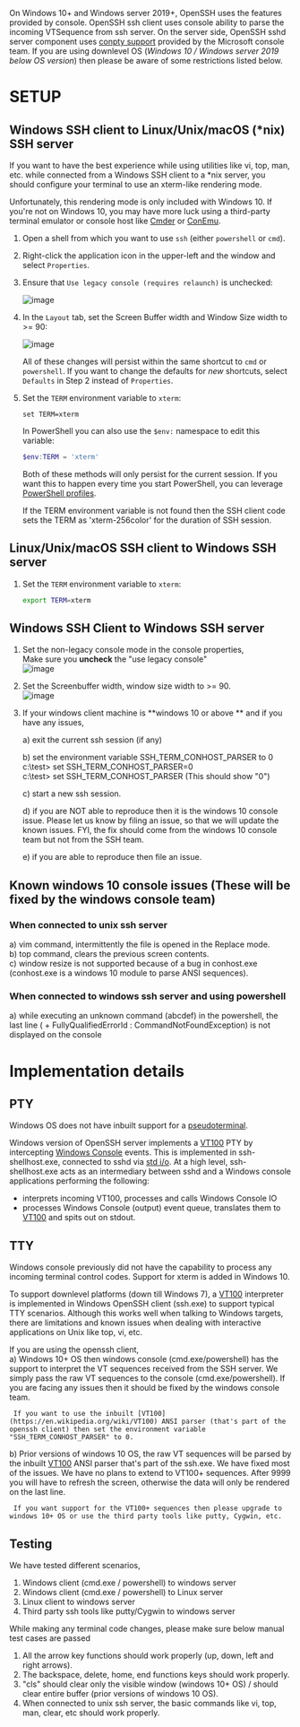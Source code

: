 On Windows 10+ and Windows server 2019+, OpenSSH uses the features provided by console. OpenSSH ssh client uses console ability to parse the incoming VTSequence from ssh server. On the server side, OpenSSH sshd server component uses [conpty support](https://devblogs.microsoft.com/commandline/windows-command-line-introducing-the-windows-pseudo-console-conpty/) provided by the Microsoft console team. If you are using downlevel OS (_Windows 10 / Windows server 2019 below OS version_) then please be aware of some restrictions listed below.


# SETUP

## Windows SSH client to Linux/Unix/macOS (*nix) SSH server 
 
If you want to have the best experience while using utilities like vi, top, man, etc. while connected from a Windows SSH client to a *nix server, you should configure your terminal to use an xterm-like rendering mode.

Unfortunately, this rendering mode is only included with Windows 10. If you're not on Windows 10, you may have more luck using a third-party terminal emulator or console host like [Cmder](http://cmder.net/) or [ConEmu](https://conemu.github.io/).

1. Open a shell from which you want to use `ssh` (either `powershell` or `cmd`).
1. Right-click the application icon in the upper-left and the window and select `Properties`.
1. Ensure that `Use legacy console (requires relaunch)` is unchecked:

   ![image](https://cloud.githubusercontent.com/assets/23668037/23882278/cc062726-081c-11e7-8e4c-792da6af23b9.png)    
1. In the `Layout` tab, set the Screen Buffer width and Window Size width to >= 90:

   ![image](https://cloud.githubusercontent.com/assets/23668037/23882328/11ed4116-081d-11e7-87e0-757680ea3a74.png)

   All of these changes will persist within the same shortcut to `cmd` or `powershell`.
   If you want to change the defaults for *new* shortcuts, select `Defaults` in Step 2 instead of `Properties`.
1. Set the `TERM` environment variable to `xterm`:

   ```
   set TERM=xterm 
   ```
   
   In PowerShell you can also use the `$env:` namespace to edit this variable:
   
   ```powershell
   $env:TERM = 'xterm'
   ```
   
   Both of these methods will only persist for the current session.
   If you want this to happen every time you start PowerShell, you can leverage [PowerShell profiles](https://msdn.microsoft.com/en-us/powershell/reference/5.1/microsoft.powershell.core/about/about_profiles).

   If the TERM environment variable is not found then the SSH client code sets the TERM as 'xterm-256color' for the duration of SSH session.

## Linux/Unix/macOS SSH client to Windows SSH server

1. Set the `TERM` environment variable to `xterm`:
   ```bash
   export TERM=xterm
   ```

## Windows SSH Client to Windows SSH server

1) Set the non-legacy console mode in the console properties,   
   Make sure you **uncheck** the "use legacy console"   
![image](https://cloud.githubusercontent.com/assets/23668037/23882278/cc062726-081c-11e7-8e4c-792da6af23b9.png)    

2) Set the Screenbuffer width, window size width to >= 90.   
![image](https://cloud.githubusercontent.com/assets/23668037/23882328/11ed4116-081d-11e7-87e0-757680ea3a74.png)

3) If your windows client machine is **windows 10 or above ** and if you have any issues,   

   a) exit the current ssh session (if any)     

   b) set the environment variable SSH_TERM_CONHOST_PARSER to 0    
           c:\test\> set SSH_TERM_CONHOST_PARSER=0    
           c:\test\> set SSH_TERM_CONHOST_PARSER (This should show "0")    

   c) start a new ssh session.    

   d) if you are NOT able to reproduce then it is the windows 10 console issue. Please let us know by filing an issue, so that we will update the known issues. FYI, the fix should come from the windows 10 console team but not from the SSH team.    

   e) if you are able to reproduce then file an issue.    


## Known windows 10 console issues (These will be fixed by the windows console team)
### When connected to unix ssh server   
a) vim command, intermittently the file is opened in the Replace mode.     
b) top command, clears the previous screen contents.    
c) window resize is not supported because of a bug in conhost.exe (conhost.exe is a windows 10 module to parse ANSI sequences).

### When connected to windows ssh server and using powershell    
a) while executing an unknown command (abcdef) in the powershell, the last line ( + FullyQualifiedErrorId : CommandNotFoundException) is not displayed on the console

# Implementation details
## PTY
Windows OS does not have inbuilt support for a [pseudoterminal](https://en.wikipedia.org/wiki/Pseudoterminal). 

Windows version of OpenSSH server implements a [VT100](https://en.wikipedia.org/wiki/VT100) PTY by intercepting [Windows Console](https://msdn.microsoft.com/en-us/library/windows/desktop/ms682055(v=vs.85).aspx) events. This is implemented in ssh-shellhost.exe, connected to sshd via [std i/o](https://en.wikipedia.org/wiki/Standard_streams). At a high level, ssh-shellhost.exe acts as an intermediary between sshd and a Windows console applications performing the following: 
  - interprets incoming VT100, processes and calls Windows Console IO
  - processes Windows Console (output) event queue, translates them to [VT100](https://en.wikipedia.org/wiki/VT100) and spits out on stdout.

## TTY
Windows console previously did not have the capability to process any incoming terminal control codes. Support for xterm is added in Windows 10. 

To support downlevel platforms (down till Windows 7), a [VT100](https://en.wikipedia.org/wiki/VT100) interpreter is implemented in Windows OpenSSH client (ssh.exe) to support typical TTY scenarios. Although this works well when talking to Windows targets, there are limitations and known issues when dealing with interactive applications on Unix like top, vi, etc. 


If you are using the openssh client,  
  a) Windows 10+ OS then windows console (cmd.exe/powershell) has the support to interpret the VT sequences received from the SSH server. We simply pass the raw VT sequences to the console (cmd.exe/powershell). If you are facing any issues then it should be fixed by the windows console team.   

     If you want to use the inbuilt [VT100](https://en.wikipedia.org/wiki/VT100) ANSI parser (that's part of the openssh client) then set the environment variable "SSH_TERM_CONHOST_PARSER" to 0.

  b) Prior versions of windows 10 OS, the raw VT sequences will be parsed by the inbuilt [VT100](https://en.wikipedia.org/wiki/VT100) ANSI parser that's part of the ssh.exe. We have fixed most of the issues. We have no plans to extend to VT100+ sequences. After 9999 you will have to refresh the screen, otherwise the data will only be rendered on the last line.  

     If you want support for the VT100+ sequences then please upgrade to windows 10+ OS or use the third party tools like putty, Cygwin, etc.

## Testing  
We have tested different scenarios,   
1) Windows client (cmd.exe / powershell) to windows server   
2) Windows client (cmd.exe / powershell) to Linux server   
3) Linux client to windows server   
4) Third party ssh tools like putty/Cygwin to windows server   

While making any terminal code changes, please make sure below manual test cases are passed
1) All the arrow key functions should work properly (up, down, left and right arrows).
2) The backspace, delete, home, end functions keys should work properly.
3) "cls" should clear only the visible window (windows 10+ OS) / should clear entire buffer (prior versions of windows 10 OS).
4) When connected to unix ssh server, the basic commands like vi, top, man, clear, etc should work properly.    
